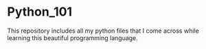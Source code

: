 # Python_101
This repository includes all my python files that I come across while learning this beautiful programming language. 
